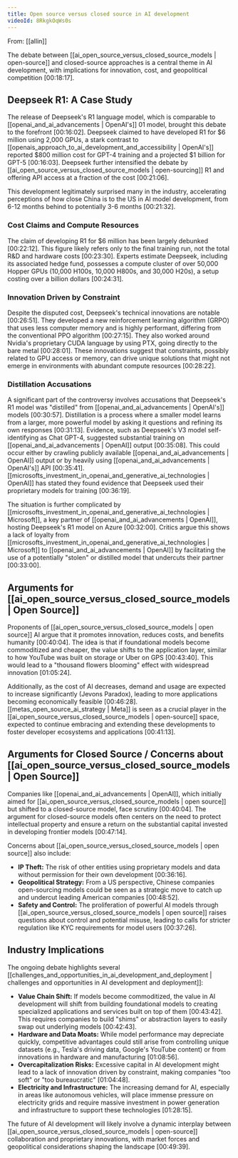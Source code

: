 ```yaml
---
title: Open source versus closed source in AI development
videoId: 8RkgkOqWs0s
---
```


From: [[allin]] <br/> 

The debate between [[ai_open_source_versus_closed_source_models | open-source]] and closed-source approaches is a central theme in AI development, with implications for innovation, cost, and geopolitical competition <a class="yt-timestamp" data-t="00:18:17">[00:18:17]</a>.

## Deepseek R1: A Case Study
The release of Deepseek's R1 language model, which is comparable to [[openai_and_ai_advancements | OpenAI's]] 01 model, brought this debate to the forefront <a class="yt-timestamp" data-t="00:16:02">[00:16:02]</a>. Deepseek claimed to have developed R1 for $6 million using 2,000 GPUs, a stark contrast to [[openais_approach_to_ai_development_and_accessibility | OpenAI's]] reported $800 million cost for GPT-4 training and a projected $1 billion for GPT-5 <a class="yt-timestamp" data-t="00:16:03">[00:16:03]</a>. Deepseek further intensified the debate by [[ai_open_source_versus_closed_source_models | open-sourcing]] R1 and offering API access at a fraction of the cost <a class="yt-timestamp" data-t="00:21:06">[00:21:06]</a>.

This development legitimately surprised many in the industry, accelerating perceptions of how close China is to the US in AI model development, from 6-12 months behind to potentially 3-6 months <a class="yt-timestamp" data-t="00:21:32">[00:21:32]</a>.

### Cost Claims and Compute Resources
The claim of developing R1 for $6 million has been largely debunked <a class="yt-timestamp" data-t="00:22:12">[00:22:12]</a>. This figure likely refers only to the final training run, not the total R&D and hardware costs <a class="yt-timestamp" data-t="00:23:30">[00:23:30]</a>. Experts estimate Deepseek, including its associated hedge fund, possesses a compute cluster of over 50,000 Hopper GPUs (10,000 H100s, 10,000 H800s, and 30,000 H20s), a setup costing over a billion dollars <a class="yt-timestamp" data-t="00:24:31">[00:24:31]</a>.

### Innovation Driven by Constraint
Despite the disputed cost, Deepseek's technical innovations are notable <a class="yt-timestamp" data-t="00:26:51">[00:26:51]</a>. They developed a new reinforcement learning algorithm (GRPO) that uses less computer memory and is highly performant, differing from the conventional PPO algorithm <a class="yt-timestamp" data-t="00:27:15">[00:27:15]</a>. They also worked around Nvidia's proprietary CUDA language by using PTX, going directly to the bare metal <a class="yt-timestamp" data-t="00:28:01">[00:28:01]</a>. These innovations suggest that constraints, possibly related to GPU access or memory, can drive unique solutions that might not emerge in environments with abundant compute resources <a class="yt-timestamp" data-t="00:28:22">[00:28:22]</a>.

### Distillation Accusations
A significant part of the controversy involves accusations that Deepseek's R1 model was "distilled" from [[openai_and_ai_advancements | OpenAI's]] models <a class="yt-timestamp" data-t="00:30:57">[00:30:57]</a>. Distillation is a process where a smaller model learns from a larger, more powerful model by asking it questions and refining its own responses <a class="yt-timestamp" data-t="00:31:13">[00:31:13]</a>. Evidence, such as Deepseek's V3 model self-identifying as Chat GPT-4, suggested substantial training on [[openai_and_ai_advancements | OpenAI]] output <a class="yt-timestamp" data-t="00:35:08">[00:35:08]</a>. This could occur either by crawling publicly available [[openai_and_ai_advancements | OpenAI]] output or by heavily using [[openai_and_ai_advancements | OpenAI's]] API <a class="yt-timestamp" data-t="00:35:41">[00:35:41]</a>. [[microsofts_investment_in_openai_and_generative_ai_technologies | OpenAI]] has stated they found evidence that Deepseek used their proprietary models for training <a class="yt-timestamp" data-t="00:36:19">[00:36:19]</a>.

The situation is further complicated by [[microsofts_investment_in_openai_and_generative_ai_technologies | Microsoft]], a key partner of [[openai_and_ai_advancements | OpenAI]], hosting Deepseek's R1 model on Azure <a class="yt-timestamp" data-t="00:32:00">[00:32:00]</a>. Critics argue this shows a lack of loyalty from [[microsofts_investment_in_openai_and_generative_ai_technologies | Microsoft]] to [[openai_and_ai_advancements | OpenAI]] by facilitating the use of a potentially "stolen" or distilled model that undercuts their partner <a class="yt-timestamp" data-t="00:33:00">[00:33:00]</a>.

## Arguments for [[ai_open_source_versus_closed_source_models | Open Source]]
Proponents of [[ai_open_source_versus_closed_source_models | open source]] AI argue that it promotes innovation, reduces costs, and benefits humanity <a class="yt-timestamp" data-t="00:40:04">[00:40:04]</a>. The idea is that if foundational models become commoditized and cheaper, the value shifts to the application layer, similar to how YouTube was built on storage or Uber on GPS <a class="yt-timestamp" data-t="00:43:40">[00:43:40]</a>. This would lead to a "thousand flowers blooming" effect with widespread innovation <a class="yt-timestamp" data-t="01:05:24">[01:05:24]</a>.

Additionally, as the cost of AI decreases, demand and usage are expected to increase significantly (Jevons Paradox), leading to more applications becoming economically feasible <a class="yt-timestamp" data-t="00:46:28">[00:46:28]</a>. [[metas_open_source_ai_strategy | Meta]] is seen as a crucial player in the [[ai_open_source_versus_closed_source_models | open-source]] space, expected to continue embracing and extending these developments to foster developer ecosystems and applications <a class="yt-timestamp" data-t="00:41:13">[00:41:13]</a>.

## Arguments for Closed Source / Concerns about [[ai_open_source_versus_closed_source_models | Open Source]]
Companies like [[openai_and_ai_advancements | OpenAI]], which initially aimed for [[ai_open_source_versus_closed_source_models | open source]] but shifted to a closed-source model, face scrutiny <a class="yt-timestamp" data-t="00:40:04">[00:40:04]</a>. The argument for closed-source models often centers on the need to protect intellectual property and ensure a return on the substantial capital invested in developing frontier models <a class="yt-timestamp" data-t="00:47:14">[00:47:14]</a>.

Concerns about [[ai_open_source_versus_closed_source_models | open source]] also include:
*   **IP Theft:** The risk of other entities using proprietary models and data without permission for their own development <a class="yt-timestamp" data-t="00:36:16">[00:36:16]</a>.
*   **Geopolitical Strategy:** From a US perspective, Chinese companies open-sourcing models could be seen as a strategic move to catch up and undercut leading American companies <a class="yt-timestamp" data-t="00:48:52">[00:48:52]</a>.
*   **Safety and Control:** The proliferation of powerful AI models through [[ai_open_source_versus_closed_source_models | open source]] raises questions about control and potential misuse, leading to calls for stricter regulation like KYC requirements for model users <a class="yt-timestamp" data-t="00:37:26">[00:37:26]</a>.

## Industry Implications
The ongoing debate highlights several [[challenges_and_opportunities_in_ai_development_and_deployment | challenges and opportunities in AI development and deployment]]:
*   **Value Chain Shift:** If models become commoditized, the value in AI development will shift from building foundational models to creating specialized applications and services built on top of them <a class="yt-timestamp" data-t="00:43:42">[00:43:42]</a>. This requires companies to build "shims" or abstraction layers to easily swap out underlying models <a class="yt-timestamp" data-t="00:42:43">[00:42:43]</a>.
*   **Hardware and Data Moats:** While model performance may depreciate quickly, competitive advantages could still arise from controlling unique datasets (e.g., Tesla's driving data, Google's YouTube content) or from innovations in hardware and manufacturing <a class="yt-timestamp" data-t="01:08:56">[01:08:56]</a>.
*   **Overcapitalization Risks:** Excessive capital in AI development might lead to a lack of innovation driven by constraint, making companies "too soft" or "too bureaucratic" <a class="yt-timestamp" data-t="01:04:48">[01:04:48]</a>.
*   **Electricity and Infrastructure:** The increasing demand for AI, especially in areas like autonomous vehicles, will place immense pressure on electricity grids and require massive investment in power generation and infrastructure to support these technologies <a class="yt-timestamp" data-t="01:28:15">[01:28:15]</a>.

The future of AI development will likely involve a dynamic interplay between [[ai_open_source_versus_closed_source_models | open-source]] collaboration and proprietary innovations, with market forces and geopolitical considerations shaping the landscape <a class="yt-timestamp" data-t="00:49:39">[00:49:39]</a>.